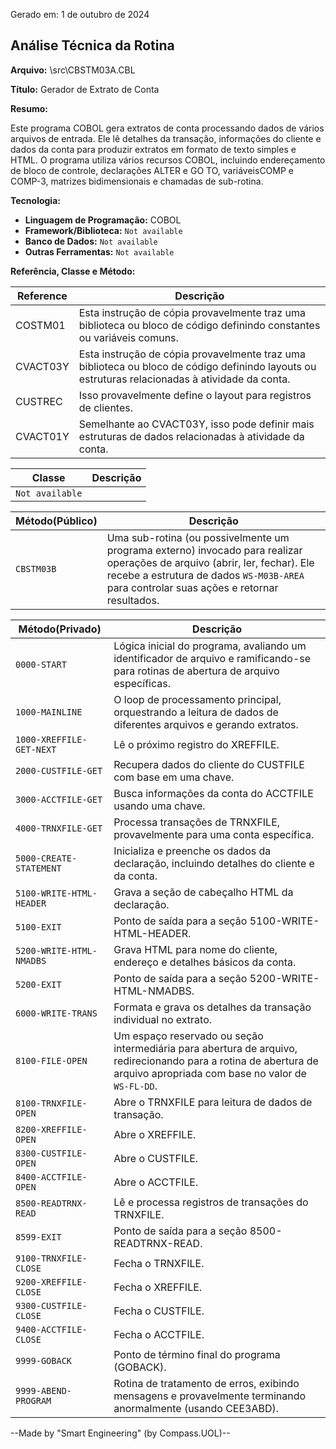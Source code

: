 Gerado em: 1 de outubro de 2024

## Análise Técnica da Rotina

**Arquivo:**  \src\CBSTM03A.CBL

**Título:**  Gerador de Extrato de Conta

**Resumo:** 

Este programa COBOL gera extratos de conta processando dados de vários arquivos de entrada. Ele lê detalhes da transação, informações do cliente e dados da conta para produzir extratos em formato de texto simples e HTML. O programa utiliza vários recursos COBOL, incluindo endereçamento de bloco de controle, declarações ALTER e GO TO, variáveis ​​COMP e COMP-3, matrizes bidimensionais e chamadas de sub-rotina.

**Tecnologia:**

* **Linguagem de Programação:** COBOL
* **Framework/Biblioteca:**  `Not available`
* **Banco de Dados:** `Not available` 
* **Outras Ferramentas:** `Not available`

**Referência, Classe e Método:**

| Reference | Descrição |
|---|---|
| COSTM01 |  Esta instrução de cópia provavelmente traz uma biblioteca ou bloco de código definindo constantes ou variáveis ​​comuns. |
| CVACT03Y | Esta instrução de cópia provavelmente traz uma biblioteca ou bloco de código definindo layouts ou estruturas relacionadas à atividade da conta. |
| CUSTREC | Isso provavelmente define o layout para registros de clientes. |
| CVACT01Y | Semelhante ao CVACT03Y, isso pode definir mais estruturas de dados relacionadas à atividade da conta. |

| Classe | Descrição |
|---|---|
| `Not available` |  |

| Método(Público) | Descrição |
|---|---|
| `CBSTM03B` |  Uma sub-rotina (ou possivelmente um programa externo) invocado para realizar operações de arquivo (abrir, ler, fechar). Ele recebe a estrutura de dados `WS-M03B-AREA` para controlar suas ações e retornar resultados. |

| Método(Privado) | Descrição |
|---|---|
| `0000-START` |  Lógica inicial do programa, avaliando um identificador de arquivo e ramificando-se para rotinas de abertura de arquivo específicas. |
| `1000-MAINLINE` | O loop de processamento principal, orquestrando a leitura de dados de diferentes arquivos e gerando extratos. |
| `1000-XREFFILE-GET-NEXT` | Lê o próximo registro do XREFFILE. |
| `2000-CUSTFILE-GET` | Recupera dados do cliente do CUSTFILE com base em uma chave. |
| `3000-ACCTFILE-GET` | Busca informações da conta do ACCTFILE usando uma chave. |
| `4000-TRNXFILE-GET` |  Processa transações de TRNXFILE, provavelmente para uma conta específica. |
| `5000-CREATE-STATEMENT` |  Inicializa e preenche os dados da declaração, incluindo detalhes do cliente e da conta. |
| `5100-WRITE-HTML-HEADER` |  Grava a seção de cabeçalho HTML da declaração. |
| `5100-EXIT` | Ponto de saída para a seção 5100-WRITE-HTML-HEADER. |
| `5200-WRITE-HTML-NMADBS` |  Grava HTML para nome do cliente, endereço e detalhes básicos da conta. |
| `5200-EXIT` | Ponto de saída para a seção 5200-WRITE-HTML-NMADBS. |
| `6000-WRITE-TRANS` |  Formata e grava os detalhes da transação individual no extrato. |
| `8100-FILE-OPEN` |  Um espaço reservado ou seção intermediária para abertura de arquivo, redirecionando para a rotina de abertura de arquivo apropriada com base no valor de `WS-FL-DD`. |
| `8100-TRNXFILE-OPEN` |  Abre o TRNXFILE para leitura de dados de transação. |
| `8200-XREFFILE-OPEN` |  Abre o XREFFILE. |
| `8300-CUSTFILE-OPEN` |  Abre o CUSTFILE. |
| `8400-ACCTFILE-OPEN` |  Abre o ACCTFILE. |
| `8500-READTRNX-READ` |  Lê e processa registros de transações do TRNXFILE. |
| `8599-EXIT` | Ponto de saída para a seção 8500-READTRNX-READ. |
| `9100-TRNXFILE-CLOSE` |  Fecha o TRNXFILE. |
| `9200-XREFFILE-CLOSE` |  Fecha o XREFFILE. |
| `9300-CUSTFILE-CLOSE` |  Fecha o CUSTFILE. |
| `9400-ACCTFILE-CLOSE` |  Fecha o ACCTFILE. |
| `9999-GOBACK` |  Ponto de término final do programa (GOBACK). |
| `9999-ABEND-PROGRAM` |  Rotina de tratamento de erros, exibindo mensagens e provavelmente terminando anormalmente (usando CEE3ABD). |

--Made by "Smart Engineering" (by Compass.UOL)--